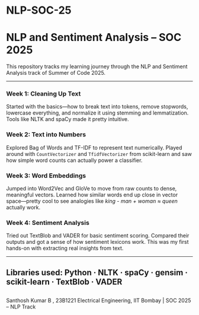 ﻿# NLP-SOC-25
# NLP and Sentiment Analysis – SOC 2025

This repository tracks my learning journey through the NLP and Sentiment Analysis track of Summer of Code 2025.

---

### Week 1: Cleaning Up Text  
Started with the basics—how to break text into tokens, remove stopwords, lowercase everything, and normalize it using stemming and lemmatization. Tools like NLTK and spaCy made it pretty intuitive.

### Week 2: Text into Numbers  
Explored Bag of Words and TF-IDF to represent text numerically. Played around with `CountVectorizer` and `TfidfVectorizer` from scikit-learn and saw how simple word counts can actually power a classifier.

### Week 3: Word Embeddings  
Jumped into Word2Vec and GloVe to move from raw counts to dense, meaningful vectors. Learned how similar words end up close in vector space—pretty cool to see analogies like _king - man + woman ≈ queen_ actually work.

### Week 4: Sentiment Analysis  
Tried out TextBlob and VADER for basic sentiment scoring. Compared their outputs and got a sense of how sentiment lexicons work. This was my first hands-on with extracting real insights from text.

---

Libraries used:
Python · NLTK · spaCy · gensim · scikit-learn · TextBlob · VADER
---

##
Santhosh Kumar B , 23B1221
Electrical Engineering, IIT Bombay | SOC 2025 – NLP Track
